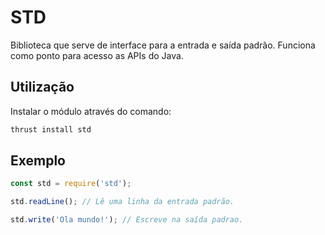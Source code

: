# STD
Biblioteca que serve de interface para a entrada e saída padrão. Funciona como ponto para acesso as APIs do Java.

## Utilização

Instalar o módulo através do comando:

```bash
thrust install std
```

## Exemplo

```js
const std = require('std');

std.readLine(); // Lê uma linha da entrada padrão.

std.write('Ola mundo!'); // Escreve na saída padrao.
```
